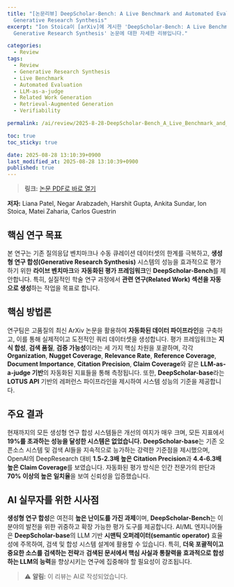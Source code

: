 ```yaml
---
title: "[논문리뷰] DeepScholar-Bench: A Live Benchmark and Automated Evaluation for
  Generative Research Synthesis"
excerpt: "Ion Stoica이 [arXiv]에 게시한 'DeepScholar-Bench: A Live Benchmark and Automated Evaluation for
  Generative Research Synthesis' 논문에 대한 자세한 리뷰입니다."

categories:
  - Review
tags:
  - Review
  - Generative Research Synthesis
  - Live Benchmark
  - Automated Evaluation
  - LLM-as-a-judge
  - Related Work Generation
  - Retrieval-Augmented Generation
  - Verifiability

permalink: /ai/review/2025-8-28-DeepScholar-Bench_A_Live_Benchmark_and_Automated_Evaluation_for_Generative_Research_Synthesis/

toc: true
toc_sticky: true

date: 2025-08-28 13:10:39+0900
last_modified_at: 2025-08-28 13:10:39+0900
published: true
---
```

> **링크:** [논문 PDF로 바로 열기](https://arxiv.org/abs/2508.20033)

**저자:** Liana Patel, Negar Arabzadeh, Harshit Gupta, Ankita Sundar, Ion Stoica, Matei Zaharia, Carlos Guestrin



## 핵심 연구 목표
본 연구는 기존 질의응답 벤치마크나 수동 큐레이션 데이터셋의 한계를 극복하고, **생성형 연구 합성(Generative Research Synthesis)** 시스템의 성능을 효과적으로 평가하기 위한 **라이브 벤치마크**와 **자동화된 평가 프레임워크**인 **DeepScholar-Bench**를 제안합니다. 특히, 실질적인 학술 연구 과정에서 **관련 연구(Related Work) 섹션을 자동으로 생성**하는 작업을 목표로 합니다.

## 핵심 방법론
연구팀은 고품질의 최신 ArXiv 논문을 활용하여 **자동화된 데이터 파이프라인**을 구축하고, 이를 통해 실제적이고 도전적인 쿼리 데이터셋을 생성합니다. 평가 프레임워크는 **지식 합성**, **검색 품질**, **검증 가능성**이라는 세 가지 핵심 차원을 포괄하며, 각각 **Organization**, **Nugget Coverage**, **Relevance Rate**, **Reference Coverage**, **Document Importance**, **Citation Precision**, **Claim Coverage**와 같은 **LLM-as-a-judge 기반**의 자동화된 지표들을 통해 측정됩니다. 또한, **DeepScholar-base**라는 **LOTUS API** 기반의 레퍼런스 파이프라인을 제시하여 시스템 성능의 기준을 제공합니다.

## 주요 결과
현재까지의 모든 생성형 연구 합성 시스템들은 개선의 여지가 매우 크며, 모든 지표에서 **19%를 초과하는 성능을 달성한 시스템은 없었습니다.** **DeepScholar-base**는 기존 오픈소스 시스템 및 검색 AI들을 지속적으로 능가하는 강력한 기준점을 제시했으며, OpenAI의 DeepResearch 대비 **1.5-2.3배 높은 Citation Precision**과 **4.4-6.3배 높은 Claim Coverage**를 보였습니다. 자동화된 평가 방식은 인간 전문가의 판단과 **70% 이상의 높은 일치율**을 보여 신뢰성을 입증했습니다.

## AI 실무자를 위한 시사점
**생성형 연구 합성**은 여전히 **높은 난이도를 가진 과제**이며, **DeepScholar-Bench**는 이 분야의 발전을 위한 귀중하고 확장 가능한 평가 도구를 제공합니다. AI/ML 엔지니어들은 **DeepScholar-base**의 LLM 기반 **시맨틱 오퍼레이터(semantic operator)** 효율성에 주목하여, 검색 및 합성 시스템 설계에 활용할 수 있습니다. 특히, **더욱 포괄적이고 중요한 소스를 검색하는 전략**과 **검색된 문서에서 핵심 사실과 통찰력을 효과적으로 합성하는 LLM의 능력**을 향상시키는 연구에 집중해야 할 필요성이 강조됩니다.

> ⚠️ **알림:** 이 리뷰는 AI로 작성되었습니다.